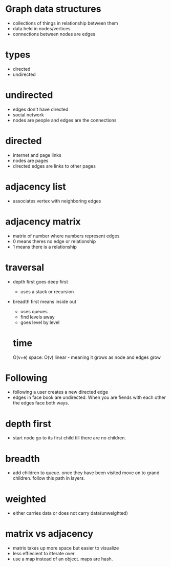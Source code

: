 # Graph data structures
- collections of things in relationship between them
- data held in nodes/vertices
- connections between nodes are edges

# types
- directed 
- undirected 

# undirected
- edges don't have directed
- social network
- nodes are people and edges are the connections

# directed
- internet and page links
- nodes are pages
- directed edges are links to other pages

# adjacency list
- associates vertex with neighboring edges

# adjacency matrix
- matrix of number where numbers represent edges
- 0 means theres no edge or relationship
- 1 means there is a relationship

 # traversal
 - depth first goes deep first
    - uses a stack or recursion
 - breadth first means inside out
    - uses queues
    - find levels away
    - goes level by level

    # time
    O(v+e)
    space:
    O(v)
    linear - meaning it grows as node and edges grow

# Following
- following a user creates a new directed edge
- edges in face book are undirected. When you are fiends with each other the edges face both ways.

# depth first
- start node go to its first child till there are no children.

# breadth
- add children to queue. once they have been visited move on to grand children. follow this path in layers.

# weighted
- either carries data or does not carry data(unweighted)


# matrix vs adjacency 
- matrix takes up more space but easier to visualize
- less effiecient to itterate over
- use a map instead of an object. maps are hash.
